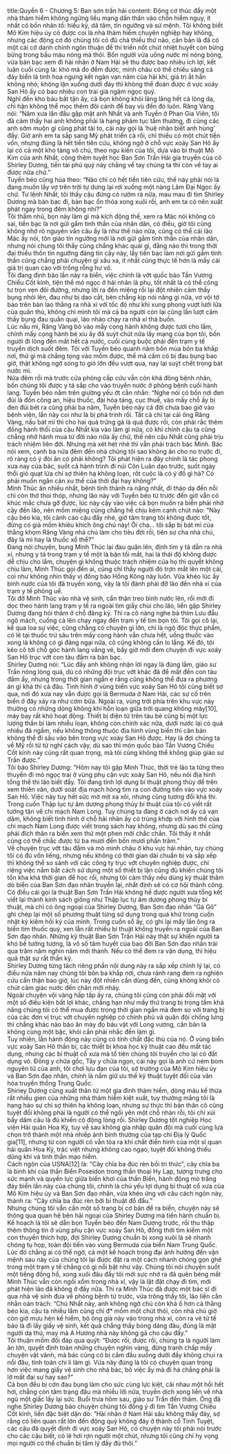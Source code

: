 title:Quyển 6 - Chương 5: Ban sơn trấn hải
content:
Động cơ thúc đẩy một nhà thám hiểm không ngừng liều mạng dấn thân vào chốn hiểm nguy, ít nhất có bốn nhân tố: hiếu kỳ, dã tâm, tín ngưỡng và sứ mệnh. Tôi không biết Mô Kim hiệu úy có được coi là nhà thám hiểm chuyên nghiệp hay không, nhưng các động cơ đó chúng tôi có đủ chả thiếu thứ nào, căn bản là đã có một cái cớ danh chính ngôn thuận để thi triển nốt chút nhiệt huyết còn bừng bừng trong bầu máu nóng mà thôi. Bốn người vừa uống nước mì nóng bỏng, vừa bàn bạc xem đi hải nhãn ở Nam Hải sẽ thu được bao nhiêu ích lợi, kết luận cuối cùng là: khó mà đo đếm được, minh châu có thể chiếu sáng cả đáy biển là tinh hoa ngưng kết ngàn vạn năm của hải khí, giá trị ắt hẳn không nhỏ; không lặn xuống dưới đáy thì không thể đoán được ở vực xoáy San Hô ấy có bao nhiêu con trai già ngậm ngọc quý.<br>Nghĩ đến kho báu bất tận ấy, cả bọn không khỏi lâng lâng hết cả lòng dạ, chỉ hận không thể mọc thêm đôi cánh để bay vù đến đó luôn. Răng Vàng nói: “Năm xưa lần đầu gặp mặt anh Nhất và anh Tuyền ở Phan Gia Viên, tôi đã cảm thấy hai anh không phải là hạng phàm tục tầm thường, đi cùng các anh sớm muộn gì cũng phát tài to, cái này gọi là ‘huệ nhãn biết anh hùng’ đấy. Giờ anh em ta sắp sang Mỹ phát triển cả rồi, chỉ thiếu có một chút tiền vốn, nhưng đúng là hết tiền tiên cứu, không ngờ ở chỗ vực xoáy San Hô ấy lại có cả một kho tàng vô chủ, theo ngu kiến của tôi, dựa vào bí thuật Mô Kim của anh Nhất, cộng thêm tuyệt học Ban Sơn Trấn Hải gia truyền của cô Shirley Dương, tiền tài phú quý này chẳng về tay chúng ta thì còn về tay ai được nữa chứ.”<br>Tuyền béo cũng hùa theo: “Nào chỉ có hết tiền tiên cứu, thế này phải nói là đang muốn lấy vợ trên trời tự dưng lại rơi xuống một nàng Lâm Đại Ngọc ấy chứ. Tư lệnh Nhất, tôi thấy cậu đừng có rườm rà nữa, mau mau đi tìm Shirley Dương mà bàn bạc đi, bàn bạc ổn thỏa xong xuôi rồi, anh em ta có nên xuất phát ngay trong đêm không nhỉ?”<br>Tôi thầm nhủ, bọn này làm gì mà kích động thế, xem ra Mác nói không có sai, tiền bạc là nơi gửi gắm tinh thần của nhân dân, có điều, giờ tôi cũng không nhớ rõ nguyên văn câu ấy là như thế nào nữa, cũng có thể cái lão Mác ấy nói, tôn giáo tín ngưỡng mới là nơi gửi gắm tinh thần của nhân dân, nhưng nói chung tôi thấy cũng chẳng khác quái gì, đằng nào thì trong thời đại thiếu thốn tín ngưỡng đáng tin cậy này, lấy tiền bạc làm nơi gửi gắm tinh thần cũng chẳng phải chuyện gì xấu xa, ít nhất cũng thực tế hơn là mấy cái giá trị quan cao vời trống rỗng hư vô.<br>Tôi đang định bảo lần này ra biển, việc chính là vớt quốc bảo Tần Vương Chiếu Cốt kính, tiện thể mò ngọc ở hải nhãn là phụ, tốt nhất là có thể công tư trọn vẹn đôi đường, nhưng lời ra đến miệng rồi lại đột nhiên cảm thấy bụng nhói lên, đau như bị dao cắt, bèn chẳng kịp nói năng gì nữa, vơ vội tờ báo trên bàn lao thẳng ra nhà xí với tốc độ như khi xung phong vượt lưới lửa của quân thù, không chỉ mình tôi mà cả ba người còn lại cũng lần lượt cảm thấy bụng đau quằn quại, láo nháo chạy ra nhà xí thả buồn.<br>Lúc nấu mì, Răng Vàng bỏ vào mấy cọng hành không được tươi cho lắm, chính mấy cọng hành bé xíu ấy đã suýt chút nữa lấy mạng của bọn tôi, bốn người đi lỏng đến mất hết cả nước, cuối cùng buộc phải đến trạm y tế truyền dịch suốt đêm. Tôi với Tuyền béo quanh năm bốn mùa bôn ba khắp nơi, thứ gì mà chẳng tọng vào mồm được, thế mà cấm có bị đau bụng bao giờ, thật không ngờ sóng to gió lớn đều vượt qua, nay lại suýt chết trong bát nước mì.<br>Nửa đêm rồi mà trước cửa phòng cấp cứu vẫn còn khá đông bệnh nhân, bốn chúng tôi được y tá sắp cho vào truyền nước ở phòng bệnh cuối hành lang. Tuyền béo nằm trên giường yếu ớt cằn nhằn: “Nghe nói có bốn nơi đen đủi là đồn công an, hiệu thuốc, đài hỏa táng, cục thuế, vào mấy chỗ ấy bị đen đủi bét ra cũng phải ba năm, Tuyền béo này cả đời chưa bao giờ vào bệnh viện, lần này coi như là bị phá trinh rồi. Tất cả chỉ tại cái ông Răng Vàng, nấu bát mì thì cho hai quả trứng gà là quá được rồi, còn phải rắc thêm đống hành thối của cậu Nhất kia vào làm gì nữa, có khi chính cậu ta cũng chẳng nhớ hành mua từ đời nào nữa ấy chứ, thế nên cậu Nhất cũng phải trịu trách nhiệm liên đới. Nhưng mà xét hét nhẽ thì vẫn phải trách bác Minh. Bác nói xem, canh ba nửa đêm đến nhà chúng tôi sao không ăn cho no trước đi, rõ ràng có ý đòi ăn có phải không? Tôi phát hiện ra đây chính là tác phong xưa nay của bác, suốt cả hành trình đi núi Côn Luân dạo trước, suốt ngày thổi gió quạt lửa chỉ sợ thiên hạ không loạn, rốt cuộc là có ý đồ gì hả? Có phải muốn ngăn cản xu thế của thời đại hay không?”<br>Minh Thúc ăn nhiều nhất, bệnh tình thành ra nặng nhất, đi tháo dạ đến nỗi chỉ còn thở thoi thóp, nhưng lão này với Tuyền béo từ trước đến giờ vẫn có khúc mắc chưa gỡ được, lúc này cậy vào việc cả bọn muốn ra biển phải nhờ cậy đến lão, nên mồm miệng cũng chẳng hề chịu kém cạnh chút nào: “Này cậu béo kia, tôi cảnh cáo cậu đấy nhé, giờ tâm trạng tôi không được tốt, đừng có già mồm khiêu khích ông chú này! Ôi cha... tôi sắp bị bát mì của thằng khọm Răng Vàng nhà chú làm cho tiêu đời rồi, tiên sư cha nhà chú, đây là mì hay là thuốc xổ thế?”<br>Đang nói chuyện, bụng Minh Thúc lại đau quặn lên, định tìm y tá dẫn ra nhà xí, nhưng y tá trong trạm y tế một là bận tối mắt, hai là thái độ không được dễ chịu cho lắm, chuyện gì không thuộc trách nhiệm của họ thì quyết không chịu làm, Minh Thúc gọi đến ai, cũng chỉ thấy người đó trợn mắt lên một cái, coi như không nhìn thấy vị đồng bào Hồng Kông này luôn. Vừa khéo lúc ấy bình nước của tôi đã truyền xong, vậy là tôi đành phải đỡ lão đến nhà xí của trạm y tế phóng uế.<br>Tôi đỡ Minh Thúc vào nhà vệ sinh, cẩn thận treo bình nước lên, rồi mới đi dọc theo hành lang trạm y tế ra ngoài tìm giấy chùi cho lão, liền gặp Shirley Dương đang hỏi thăm ở chỗ đăng ký. Thì ra cô nàng nghe bà thím Lưu đầu ngõ mách, cuống cả lên chạy ngay đến trạm y tế tìm bọn tôi. Tôi gọi cô lại, kể qua loa sự việc, cũng chẳng có chuyện gì lớn, chỉ là ngộ độc thực phẩm, có lẽ tại thuốc trừ sâu trên mấy cọng hành vẫn chưa hết, uống thuốc vào xong là không có gì đáng ngại nữa, cô cũng không cần lo lắng. Kế đó, tôi kéo cô tới chỗ góc hành lang vắng vẻ, bấy giờ mới đem chuyện đi vực xoáy San Hô trục vớt con tàu đắm ra bàn bạc.<br>Shirley Dương nói: “Lúc đấy anh không nhận lời ngay là đúng lắm, giáo sư Trần nóng lòng quá, dù có những đội trục vớt khác đã để mắt đến con tàu đắm ấy, nhưng trong thời gian ngắn e rằng cũng không thể đưa ra phương án gì khả thi cả đâu. Tình hình ở vùng biển vực xoáy San Hô tôi cũng biết sơ qua, nơi đó xưa nay vẫn được gọi là Bermuda ở Nam Hải, các sự cố trên biển ở đây xảy ra như cơm bữa. Ngoài ra, vùng trời phía trên khu vực này thường có những dòng không khí hỗn loạn giữa trời quang không mây[10], máy bay rất khó hoạt động. Thiết bị điện tử trên tàu bè cũng bị một lực lượng thần bí làm nhiễu loạn, không còn chính xác nữa, dưới nước lại có quá nhiều đá ngầm, nếu không thông thuộc địa hình vùng biển thì căn bản không thể đi sâu vào bên trong vực xoáy San Hô được. Hay là đợi chúng ta về Mỹ rồi từ từ nghĩ cách vậy, dù sao thì món quốc bảo Tần Vương Chiếu Cốt kính này cũng rất quan trọng, mà tôi cũng không thể không giúp giáo sư Trần được.”<br>Tôi bảo Shirley Dương: “Hôm nay tôi gặp Minh Thúc, thời trẻ lão ta từng theo thuyền đi mò ngọc trai ở vùng phụ cận vực xoáy San Hô, nếu nói địa hình tổng thể thì lão biết đấy. Tôi đang tính lợi dụng bí thuật phong thủy để trên xem thiên văn, dưới soát địa mạch hòng tìm ra con đường tiến vào vực xoáy San Hô. Việc này tuy hết sức mờ mịt xa xôi, nhưng cũng tương đối khả thi. Trong cuốn Thập lục tự âm dương phong thủy bí thuật của tôi có viết rất tường tận về chi mạch Nam Long. Tuy chúng ta đang ở cách nơi ấy cả vạn dặm, không biết tình hình ở chỗ hải nhãn ấy có trùng khớp với hình thế của chi mạch Nam Long được viết trong sách hay không, nhưng dù sao thì cũng phải đích thân ra biển xem thử một phen mới chắc chắn. Tôi thấy ít nhất cũng có thể chắc được từ ba mươi đến bốn mươi phần trăm.”<br>Về chuyện trục vớt tàu đắm và mò minh châu ở khu vực hải nhãn, tuy chúng tôi có đủ vốn liếng, nhưng nếu không có thời gian dài chuẩn bị và sắp xếp thì không thể so sánh với các công ty trục vớt chuyên nghiệp được, chỉ riêng việc nắm bắt cách sử dụng một số thiết bị lặn cũng đủ khiến chúng tôi tốn kha khá thời gian để học rồi, nhưng tôi cảm thấy nếu dùng kỳ thuật thăm dò biển của Ban Sơn đạo nhân truyền lại, nhất định sẽ có cơ hội thành công.<br>Có điều cái gọi là thuật Ban Sơn Trấn Hải không hề được người xưa tổng kết viết lại thành kinh sách giống như Thập lục tự âm dương phong thủy bí thuật, mà chỉ có ông ngoại của Shirley Dương, Ban Sơn đạo nhân “Gà Gô” ghi chép lại một số phương thuật từng sử dụng trong quá khứ trong cuốn nhật ký kiêm hồi ký của mình. Trong cuốn sổ ấy, có ghi lại mấy lần ông ra biển tìm thuốc quý, xen lẫn rất nhiều bí thuật không truyền ra ngoài của Ban Sơn đạo nhân. Những kỹ thuật Ban Sơn Trấn Hải này thật sự khiến người ta khó bề tưởng tượng, là vô số tâm huyết của bao đời Ban Sơn đạo nhân trải qua trăm năm nghìn năm mới thành. Nếu có thể đem ra vận dụng, thì hiệu quả thật sự rất thần kỳ.<br>Shirley Dương từng tách riêng phần nội dung này ra sắp xếp chỉnh lý lại, có điều nửa năm nay chúng tôi bôn ba khắp nơi, chưa rảnh rang đem ra nghiên cứu cẩn thận bao giờ, lúc này đột nhiên cần dùng đến, cũng không khỏi có chút cảm giác nước đến chân mới nhảy.<br>Ngoài chuyện vội vàng hấp tấp ấy ra, chúng tôi cũng còn phải đối mặt với một số điều kiện bất lợi khác, chẳng hạn như mấy thứ trang bị trong tầm khả năng chúng tôi có thể mua được trong thời gian ngắn mà đem so với trang bị của các đơn vị trục vớt chuyên nghiệp có chính phủ và quân đội chống lưng thì chẳng khác nào bảo ăn mày đọ báu vật với Long vương, căn bản là không cùng một bậc, khỏi cần phải nhắc đến làm gì.<br>Tuy nhiên, lần hành động này cũng có tính chất đặc thù của nó. Ở vùng biển vực xoáy San Hô thần bí, các thiết bị khoa học kỹ thuật cao đều mất tác dụng, nhưng các bí thuật cổ xưa mà tổ tiên chúng tôi truyền cho lại có đất dụng võ. Đông y chữa gốc, Tây y chữa ngọn, cái này gọi là anh cứ ném bom nguyên tử của anh, tôi chơi lựu đạn của tôi, sở trường của Mô Kim hiệu úy và Ban Sơn đạo nhân, chính là nắm giữ ưu thế kỹ thuật tuyệt đối của văn hóa truyền thống Trung Quốc.<br>Shiriey Dương cũng xuất thân từ một gia đình thám hiểm, dòng máu kế thừa rất nhiều gien của những nhà thám hiểm kiệt xuất, tuy thường mắng tôi là hạng háo sự chỉ sợ thiên hạ không loạn, nhưng sự thực thì bản thân cô cũng tuyệt đối không phải là người có thể ngồi yên một chỗ nhàn rỗi, tôi chỉ xúi bẩy dăm câu là đủ khiến cô động lòng rồi. Shirley Dương tốt nghiệp Học viện Hải quân Hoa Kỳ, tuy về sau không gia nhập quân đội mà cuối cùng lựa chọn trở thành một nhà nhiếp ảnh bình thường của tạp chí Địa lý Quốc gia[11], nhưng từ con người cô vẫn tỏa ra khí chất điển hình của một sĩ quan hải quân Hoa Kỳ, trác việt nhưng không cao ngạo, tuyệt đối không thiếu dũng khí và tinh thần mạo hiểm.<br>Cách ngôn của USNA[12] là: “Cây chĩa ba đúc rèn bồi tri thức”, cây chĩa ba là binh khí của thần Biển Poseidon trong thần thoại Hy Lạp, tượng trưng cho sức mạnh và quyền lực giữa biển khơi của thần Biển, hành động mò trăng đáy biển lần này của chúng tôi, chính là chủ yếu lợi dụng bí thuật cổ xưa của Mô Kim hiệu úy và Ban Sơn đạo nhân, vừa khéo ứng với câu cách ngôn này, thành ra: “Cây chĩa ba đúc rèn bởi bí thuật đổ đấu.”<br>Nhưng chúng tôi vẫn cần một số trang bị cơ bản để ra biển, chuyện này sẽ thông qua quan hệ bên hải ngoại của Shirley Dương mà tiến hành chuẩn bị. Kế hoạch là tôi sẽ dẫn bọn Tuyền béo đến Nam Dương trước, rồi thu thập thêm thông tin ở vùng phụ cận vực xoáy San Hô, đồng thời tìm kiếm một con thuyền thích hợp, đợi Shirley Dương chuẩn bị xong xuôi là sẽ nhanh chóng tụ họp, toàn đội tiến vào vùng Bermuda của biển Nam Trung Quốc.<br>Lúc đó chẳng ai có thể ngờ, cả một kế hoạch trọng đại ảnh hưởng đến vận mệnh sau này của chúng tôi lại được đặt ra một cách nhanh chóng gọn ghẽ trong một trạm y tế chẳng có gì nổi bật như vậy. Chúng tôi nói chuyện suốt một tiếng đồng hồ, xong xuôi đâu đấy tôi mới sực nhớ ra đã quên béng mất Minh Thúc vẫn còn ngồi xổm trong nhà xí, vậy là lật đật chạy đi tìm, mới phát hiện lão đã không ở đấy nữa. Thì ra Minh Thúc đã được một bác sĩ đi qua nhà vệ sinh đưa về phòng bệnh từ trước, vừa trông thấy tôi, lão liền cằn nhằn oán trách: “Chú Nhất này, anh không ngờ chú còn khả ố hơn cả thằng béo kia, cậu ta nhiều lắm cũng chỉ đ* mồm một chút thôi, còn nhà chú giờ còn giở mưu hèn kế hiểm, bỏ ông già này vào trong nhà xí, còn ra vẻ tử tế bảo là đi lấy giấy vệ sinh, kết quả chẳng thấy bóng dáng đâu, đúng là mặt người dạ thú, may mà A Hương nhà này không gả cho cậu đấy.”<br>Tôi thuận mồm đối đáp qua quýt: “Được rồi, được rồi, chúng ta là người làm ăn lớn, quyết định toàn những chuyện nghìn vàng, đừng tranh chấp mấy chuyện vặt vãnh, mà bác cũng có bị cắm đầu xuống dưới đấy không chui ra nổi đâu, tính toán chi li làm gì. Vừa nãy đúng là tôi có chuyện quan trọng hơn việc mang giấy vệ sinh cho nhà bác, bỏ việc ấy mà đi há chẳng phải là lỡ mất đại sự hay sao?”<br>Cả bọn đều bị cơn đau bụng làm cho sức cùng lực kiệt, cãi nhau một hồi hết hơi, chẳng còn tâm trạng đâu mà nhiều lời nữa, truyền dịch xong liền về nhà ngủ một giấc lấy lại sức. Buổi trưa hôm sau, giáo sư Trần đến thăm. Ông đã nghe Shirley Dương báo chuyện chúng tôi đồng ý đi tìm Tần Vương Chiếu Cốt kính, liền đặc biệt dặn dò: “Hải nhãn ở Nam Hải sâu không thấy đáy, sợ rằng có liên quan rất lớn đến động quỷ không đáy ở thành cổ Tinh Tuyệt, các cậu đã quyết định đi vực xoáy San Hô, có chuyện này tôi phải nói trước cho các cậu biết, có lẽ hơi rợn người một chút, nhưng tôi cũng chỉ hy vọng mọi người có thể chuẩn bị tâm lý đầy đủ thôi.”
